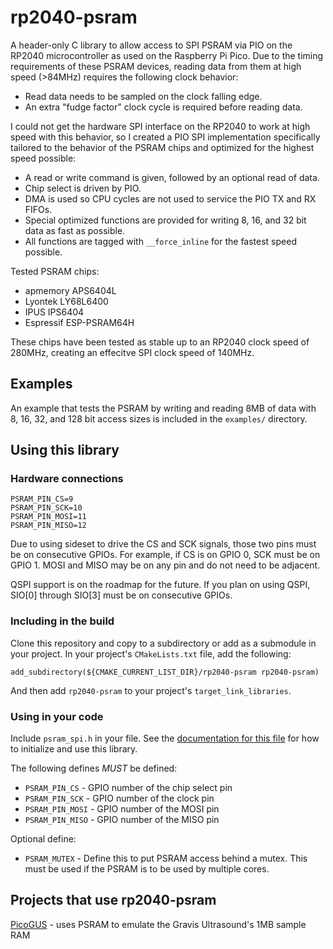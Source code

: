 # rp2040-psram

A header-only C library to allow access to SPI PSRAM via PIO on the RP2040 microcontroller as used on the Raspberry Pi Pico. Due to the timing requirements of these PSRAM devices, reading data from them at high speed (>84MHz) requires the following clock behavior:

- Read data needs to be sampled on the clock falling edge.
- An extra "fudge factor" clock cycle is required before reading data.

I could not get the hardware SPI interface on the RP2040 to work at high speed with this behavior, so I created a PIO SPI implementation specifically tailored to the behavior of the PSRAM chips and optimized for the highest speed possible:

- A read or write command is given, followed by an optional read of data.
- Chip select is driven by PIO.
- DMA is used so CPU cycles are not used to service the PIO TX and RX FIFOs.
- Special optimized functions are provided for writing 8, 16, and 32 bit data as fast as possible.
- All functions are tagged with `__force_inline` for the fastest speed possible.

Tested PSRAM chips:

- apmemory APS6404L
- Lyontek LY68L6400
- IPUS IPS6404
- Espressif ESP-PSRAM64H

These chips have been tested as stable up to an RP2040 clock speed of 280MHz, creating an effecitve SPI clock speed of 140MHz.

## Examples

An example that tests the PSRAM by writing and reading 8MB of data with 8, 16, 32, and 128 bit access sizes is included in the `examples/` directory.

## Using this library

### Hardware connections

```
PSRAM_PIN_CS=9
PSRAM_PIN_SCK=10
PSRAM_PIN_MOSI=11
PSRAM_PIN_MISO=12
```

Due to using sideset to drive the CS and SCK signals, those two pins must be on consecutive GPIOs. For example, if CS is on GPIO 0, SCK must be on GPIO 1. MOSI and MISO may be on any pin and do not need to be adjacent.

QSPI support is on the roadmap for the future. If you plan on using QSPI, SIO[0] through SIO[3] must be on consecutive GPIOs.

### Including in the build

Clone this repository and copy to a subdirectory or add as a submodule in your project. In your project's `CMakeLists.txt` file, add the following:

```
add_subdirectory(${CMAKE_CURRENT_LIST_DIR}/rp2040-psram rp2040-psram)
```

And then add `rp2040-psram` to your project's `target_link_libraries`.

### Using in your code

Include `psram_spi.h` in your file. See the [documentation for this file](https://polpo.github.io/rp2040-psram/psram__spi_8h.html) for how to initialize and use this library.

The following defines _MUST_ be defined:

- `PSRAM_PIN_CS` - GPIO number of the chip select pin
- `PSRAM_PIN_SCK` - GPIO number of the clock pin
- `PSRAM_PIN_MOSI` - GPIO number of the MOSI pin
- `PSRAM_PIN_MISO` - GPIO number of the MISO pin

Optional define:

- `PSRAM_MUTEX` - Define this to put PSRAM access behind a mutex. This must be used if the PSRAM is to be used by multiple cores.


## Projects that use rp2040-psram

[PicoGUS](https://github.com/polpo/picogus) - uses PSRAM to emulate the Gravis Ultrasound's 1MB sample RAM
